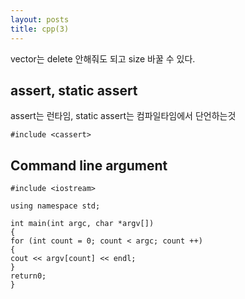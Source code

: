 ```yaml
---
layout: posts
title: cpp(3)
---
```

vector는 delete 안해줘도 되고 size 바꿀 수 있다.

## assert, static assert

assert는 런타임, static assert는 컴파일타임에서 단언하는것
```
#include <cassert>
```

## Command line argument

```
#include <iostream>

using namespace std;

int main(int argc, char *argv[])
{
for (int count = 0; count < argc; count ++)
{
cout << argv[count] << endl;
}
return0;
}
```


